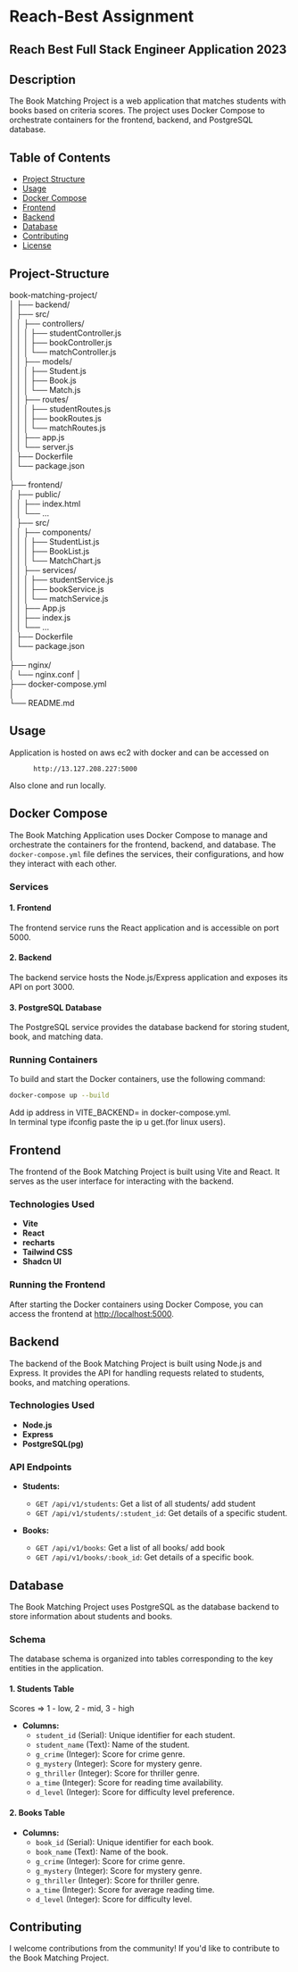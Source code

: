 # Reach-Best Assignment
## Reach Best Full Stack Engineer Application 2023

## Description
The Book Matching Project is a web application that matches students with books based on criteria scores. The project uses Docker Compose to orchestrate containers for the frontend, backend, and PostgreSQL database.


## Table of Contents
- [Project Structure](#project-structure)
- [Usage](#usage)
- [Docker Compose](#docker-compose)
- [Frontend](#frontend)
- [Backend](#backend)
- [Database](#database)
- [Contributing](#contributing)
- [License](#license)

## Project-Structure

book-matching-project/  
│
├── backend/  
│   ├── src/  
│     │   ├── controllers/  
│   │   │   ├── studentController.js  
│   │   │   ├── bookController.js  
│   │   │   └── matchController.js  
│   │   ├── models/  
│   │   │   ├── Student.js  
│   │   │   ├── Book.js   
│   │   │   └── Match.js  
│   │   ├── routes/  
│   │   │   ├── studentRoutes.js  
│   │   │   ├── bookRoutes.js  
│   │   │   └── matchRoutes.js  
│   │   ├── app.js  
│   │   └── server.js  
│   ├── Dockerfile  
│   └── package.json  
│  
├── frontend/   
│   ├── public/  
│   │   ├── index.html   
│   │   └── ...   
│   ├── src/   
│   │   ├── components/  
│   │   │   ├── StudentList.js   
│   │   │   ├── BookList.js     
│   │   │   └── MatchChart.js    
│   │   ├── services/            
│   │   │   ├── studentService.js    
│   │   │   ├── bookService.js    
│   │   │   └── matchService.js    
│   │   ├── App.js    
│   │   ├── index.js    
│   │   └── ...    
│   ├── Dockerfile    
│   └── package.json   
│  
├── nginx/   
│   └── nginx.conf
│    
├── docker-compose.yml   
│    
└── README.md    

## Usage
 
 Application is hosted on aws ec2 with docker and can be accessed on

``` 
      http://13.127.208.227:5000

```
Also clone and run locally.

## Docker Compose

The Book Matching Application uses Docker Compose to manage and orchestrate the containers for the frontend, backend, and database. The `docker-compose.yml` file defines the services, their configurations, and how they interact with each other.

### Services

#### 1. Frontend

The frontend service runs the React application and is accessible on port 5000.

#### 2. Backend

The backend service hosts the Node.js/Express application and exposes its API on port 3000.

#### 3. PostgreSQL Database

The PostgreSQL service provides the database backend for storing student, book, and matching data.

### Running Containers

To build and start the Docker containers, use the following command:

```bash
docker-compose up --build
```
Add ip address in VITE_BACKEND= in docker-compose.yml.  
In terminal type ifconfig paste the ip u get.(for linux users).

## Frontend

The frontend of the Book Matching Project is built using Vite and React. It serves as the user interface for interacting with the backend.

### Technologies Used

- **Vite**
- **React**
- **recharts**
- **Tailwind CSS**
- **Shadcn UI**

### Running the Frontend

After starting the Docker containers using Docker Compose, you can access the frontend at [http://localhost:5000](http://localhost:5000).

## Backend

The backend of the Book Matching Project is built using Node.js and Express. It provides the API for handling requests related to students, books, and matching operations.

### Technologies Used

- **Node.js**
- **Express**
- **PostgreSQL(pg)**

### API Endpoints

- **Students:**
  - `GET /api/v1/students`: Get a list of all students/ add student
  - `GET /api/v1/students/:student_id`: Get details of a specific student.

- **Books:**
  - `GET /api/v1/books`: Get a list of all books/ add book
  - `GET /api/v1/books/:book_id`: Get details of a specific book.

## Database

The Book Matching Project uses PostgreSQL as the database backend to store information about students and books.

### Schema

The database schema is organized into tables corresponding to the key entities in the application.

#### 1. Students Table
Scores => 
1 - low,
2 - mid,
3 - high

- **Columns:**
  - `student_id` (Serial): Unique identifier for each student.
  - `student_name` (Text): Name of the student.
  - `g_crime` (Integer): Score for crime genre.
  - `g_mystery` (Integer): Score for mystery genre.
  - `g_thriller` (Integer): Score for thriller genre.
  - `a_time` (Integer): Score for reading time availability.
  - `d_level` (Integer): Score for difficulty level preference.

#### 2. Books Table

- **Columns:**
  - `book_id` (Serial): Unique identifier for each book.
  - `book_name` (Text): Name of the book.
  - `g_crime` (Integer): Score for crime genre.
  - `g_mystery` (Integer): Score for mystery genre.
  - `g_thriller` (Integer): Score for thriller genre.
  - `a_time` (Integer): Score for average reading time.
  - `d_level` (Integer): Score for difficulty level.

## Contributing

I welcome contributions from the community! If you'd like to contribute to the Book Matching Project.
